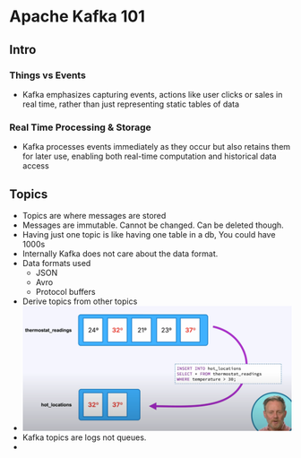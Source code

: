 # Apache Kafka 101
## Intro 
### Things vs Events
- Kafka emphasizes capturing events, actions like user clicks or sales in real time, rather than just representing 
static tables of data
### Real Time Processing & Storage
- Kafka processes events immediately as they occur but also retains them for later use, enabling both real-time 
computation and historical data access

## Topics
- Topics are where messages are stored
- Messages are immutable. Cannot be changed. Can be deleted though.
- Having just one topic is like having one table in a db, You could have 1000s
- Internally Kafka does not care about the data format. 
- Data formats used
  - JSON
  - Avro
  - Protocol buffers
- Derive topics from other topics
- ![kakfa101-topics-derive.png](kakfa101-topics-derive.png)
- Kafka topics are logs not queues.
- 
